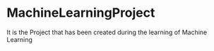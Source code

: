 # MachineLearningProject
It is the Project that has been created during the learning of Machine Learning
